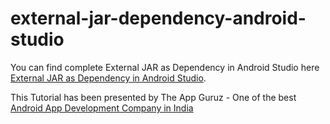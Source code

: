 # external-jar-dependency-android-studio

You can find complete External JAR as Dependency in Android Studio here [External JAR as Dependency in Android Studio](http://www.theappguruz.com/tutorial/external-jar-dependency-android-studio/).

This Tutorial has been presented by The App Guruz - One of the best [Android App Development Company in India](http://www.theappguruz.com/android-app-development/)
